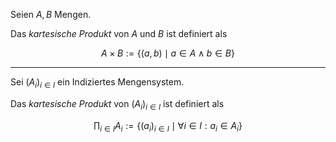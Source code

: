 Seien $A, B$ Mengen.

Das *kartesische Produkt* von $A$ und $B$ ist definiert als

$$
	A \times B := \{ (a, b) \mid a \in A \land b \in B \}
$$

---

Sei $(A_i)_{i \in I}$ ein Indiziertes Mengensystem.

Das *kartesische Produkt* von $(A_i)_{i \in I}$ ist definiert als

$$
	\prod_{i \in I} A_i := \{ (a_i)_{i \in I} \mid \forall i \in I : a_i \in A_i \}
$$